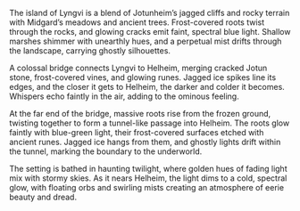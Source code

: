 The island of Lyngvi is a blend of Jotunheim’s jagged cliffs and rocky terrain with Midgard’s meadows and ancient trees. Frost-covered roots twist through the rocks, and glowing cracks emit faint, spectral blue light. Shallow marshes shimmer with unearthly hues, and a perpetual mist drifts through the landscape, carrying ghostly silhouettes.

A colossal bridge connects Lyngvi to Helheim, merging cracked Jotun stone, frost-covered vines, and glowing runes. Jagged ice spikes line its edges, and the closer it gets to Helheim, the darker and colder it becomes. Whispers echo faintly in the air, adding to the ominous feeling.

At the far end of the bridge, massive roots rise from the frozen ground, twisting together to form a tunnel-like passage into Helheim. The roots glow faintly with blue-green light, their frost-covered surfaces etched with ancient runes. Jagged ice hangs from them, and ghostly lights drift within the tunnel, marking the boundary to the underworld.

The setting is bathed in haunting twilight, where golden hues of fading light mix with stormy skies. As it nears Helheim, the light dims to a cold, spectral glow, with floating orbs and swirling mists creating an atmosphere of eerie beauty and dread.